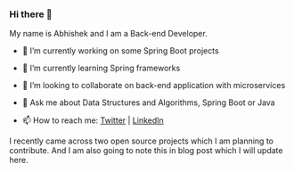 ### Hi there 👋


My name is Abhishek and I am a Back-end Developer.



- 🔭 I’m currently working on some Spring Boot projects

- 🌱 I’m currently learning Spring frameworks

- 👯 I’m looking to collaborate on back-end application with microservices

- 💬 Ask me about Data Structures and Algorithms, Spring Boot or Java

- 📫 How to reach me: [Twitter](https://twitter.com/atiwari233) | [LinkedIn](https://linkedin.com/in/atiwari233)

I recently came across two open source projects which I am planning to contribute. And I am also going to note this in blog post which I will update here. 




